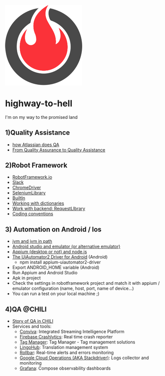 <img src="logo/inferno-1.svg" width="250">

# highway-to-hell
I'm on my way to the promised land

## 1)Quality Assistance 
* [how Atlassian does QA](https://www.atlassian.com/inside-atlassian/qa)
* [From Quality Assurance to Quality Assistance](https://amaysim.engineering/from-quality-assurance-to-quality-assistance-32ffc990d27b)

## 2)Robot Framework
* [RobotFramework.io](https://robotframework.org/)
* [Slack](https://robotframework.slack.com)
* [ChromeDriver](https://chromedriver.chromium.org/downloads)
* [SeleniumLibrary](https://robotframework.org/SeleniumLibrary/SeleniumLibrary.html)
* [BuiltIn](https://robotframework.org/robotframework/latest/libraries/BuiltIn.html)
* [Working with dictionaries](https://robotframework.org/robotframework/latest/libraries/Collections.html)
* [Work with backend: RequestLIbrary](https://marketsquare.github.io/robotframework-requests/doc/RequestsLibrary.html)
* [Coding conventions](https://github.com/chilispa/highway-to-hell/blob/master/coding_conventions/en_rf_coding_conventions.md)

## 3) Automation on Android / Ios
* [jvm and jvm in path](https://phoenixnap.com/kb/how-to-install-java-ubuntu)
* [Android studio and emulator (or alternative emulator)](https://developer.android.com/studio)
* [Appium (desktop or not) and node.js](https://github.com/appium/appium-desktop/releases)
* [The UiAutomator2 Driver for Android](http://appium.io/docs/en/drivers/android-uiautomator2/) (Android)
  * npm install appium-uiautomator2-driver
* Export ANDROID_HOME variable (Android)
* Run Appium and Android Studio
* Apk in project
* Check the settings in robotframework project and match it with appium / emulator configuration (name, host, port, name of device...)
* You can run a test on your local machine ;)


## 4)QA @CHILI
* [Story of QA in CHILI](https://docs.google.com/presentation/d/1KqhBjgt_AZ7wfSg_ulPbVG1QJpGnrOyQ/edit?dls=true)
* Services and tools:
   - [Conviva](https://www.conviva.com/about/): Integrated Streaming Intelligence Platform
   -  [Firebase Crashlytics](https://firebase.google.com/products/crashlytics): Real time crash reporter
   -  [Tag Manager](https://marketingplatform.google.com/intl/it/about/tag-manager/): Tag Manager - Tag management solutions
   -  [LingoHub](https://lingohub.com/): Translation management system
   -  [Rollbar](https://rollbar.com/product/): Real-time alerts and errors monitoring
   -  [Google Cloud Operations (AKA Stackdriver)](https://cloud.google.com/products/operations):  Logs collector and monitoring
   - [Grafana](https://grafana.com/docs/): Compose observability dashboards
